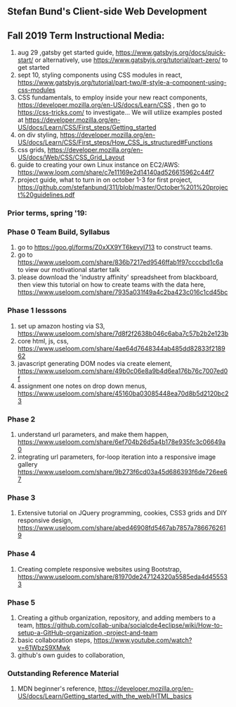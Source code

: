 
## Stefan Bund's Client-side Web Development
## Fall 2019 Term Instructional Media:
1. aug 29 ,gatsby get started guide, https://www.gatsbyjs.org/docs/quick-start/ or alternatively, use https://www.gatsbyjs.org/tutorial/part-zero/ to get started
2. sept 10, styling components using CSS modules in react, https://www.gatsbyjs.org/tutorial/part-two/#-style-a-component-using-css-modules
3. CSS fundamentals, to employ inside your new react components, https://developer.mozilla.org/en-US/docs/Learn/CSS , then go to https://css-tricks.com/ to investigate... We will utilize examples posted at https://developer.mozilla.org/en-US/docs/Learn/CSS/First_steps/Getting_started
4. on div styling, https://developer.mozilla.org/en-US/docs/Learn/CSS/First_steps/How_CSS_is_structured#Functions
5. css grids, https://developer.mozilla.org/en-US/docs/Web/CSS/CSS_Grid_Layout
6. guide to creating your own Linux instance on EC2/AWS: https://www.loom.com/share/c7e11169e2d14140ad526615962c44f7
7. project guide, what to turn in on october 1-3 for first project, https://github.com/stefanbund/311/blob/master/October%201%20project%20guidelines.pdf

### Prior terms, spring '19:
### Phase 0 Team Build, Syllabus
1. go to https://goo.gl/forms/Z0xXX9YT6kevyI713 to construct teams. 
2. go to https://www.useloom.com/share/836b7217ed9546ffab1f97ccccbd1c6a to view our motivational starter talk
3. please download the 'industry affinity' spreadsheet from blackboard, then view this tutorial on how to create teams with the data here, https://www.useloom.com/share/7935a031f49a4c2ba423c016c1cd45bc

### Phase 1 lesssons
1. set up amazon hosting via S3, https://www.useloom.com/share/7d8f2f2638b046c6aba7c57b2b2e123b
2. core html, js, css, https://www.useloom.com/share/4ae64d7648344ab485dd82833f218962 
3. javascript generating DOM nodes via create element, https://www.useloom.com/share/49b0c06e8a9b4d6ea176b76c7007ed0f
4. assignment one notes on drop down menus, https://www.useloom.com/share/45160ba03085448ea70d8b5d2120bc23

### Phase 2
1. understand url parameters, and make them happen, https://www.useloom.com/share/6ef704b26d5a4b178e935fc3c06649a0
2. integrating url parameters, for-loop iteration into a responsive image gallery https://www.useloom.com/share/9b273f6cd03a45d686393f6de726ee67

### Phase 3
1. Extensive tutorial on JQuery programming, cookies, CSS3 grids and DIY responsive design, https://www.useloom.com/share/abed46908fd5467ab7857a7866762619

### Phase 4
1. Creating complete responsive websites using Bootstrap, https://www.useloom.com/share/81970de247124320a5585eda4d455533

### Phase 5
1. Creating a github organization, repository, and adding members to a team, https://github.com/collab-uniba/socialcde4eclipse/wiki/How-to-setup-a-GitHub-organization,-project-and-team
2. basic collaboration steps, https://www.youtube.com/watch?v=61WbzS9XMwk
3. github's own guides to collaboration, 

### Outstanding Reference Material
1. MDN beginner's reference, https://developer.mozilla.org/en-US/docs/Learn/Getting_started_with_the_web/HTML_basics
